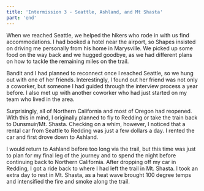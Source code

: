 ```yaml
---
title: 'Intermission 3 - Seattle, Ashland, and Mt Shasta'
part: 'end'
---
```


When we reached Seattle, we helped the hikers who rode in with us find accommodations. I had booked a hotel near the
airport, so Shapes insisted on driving me personally from his home in Marysville. We picked up some food on the way back
and we hugged goodbye, as we had different plans on how to tackle the remaining miles on the trail.

Bandit and I had planned to reconnect once I reached Seattle, so we hung out with one of her friends. Interestingly, I
found out her friend was not only a coworker, but someone I had guided through the interview process a year before. I
also met up with another coworker who had just started on my team who lived in the area.

Surprisingly, all of Northern California and most of Oregon had reopened. With this in mind, I originally planned to fly
to Redding or take the train back to Dunsmuir/Mt. Shasta. Checking on a whim, however, I noticed that a rental car from
Seattle to Redding was just a few dollars a day. I rented the car and first drove down to Ashland.

I would return to Ashland before too long via the trail, but this time was just to plan for my final leg of the journey
and to spend the night before continuing back to Northern California. After dropping off my car in Redding, I got a ride
back to where I had left the trail in Mt. Shasta. I took an extra day to rest in Mt. Shasta, as a heat wave brought 100
degree temps and intensified the fire and smoke along the trail.
